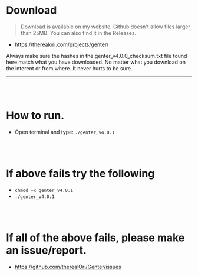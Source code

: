 # Download
> Download is available on my website. Github doesn't allow files larger than 25MB. You can also find it in the Releases.
- https://therealori.com/projects/genter/

Always make sure the hashes in the genter_v4.0.0_checksum.txt file found here match what you have downloaded. No matter what you download on the interent or from where. It never hurts to be sure.
__ __

<br />
<br />


# How to run.
- Open terminal and type: `./genter_v4.0.1`

<br />
<br />

# If above fails try the following
- `chmod +x genter_v4.0.1`
- `./genter_v4.0.1`

<br />
<br />

# If all of the above fails, please make an issue/report.
- https://github.com/therealOri/Genter/issues

